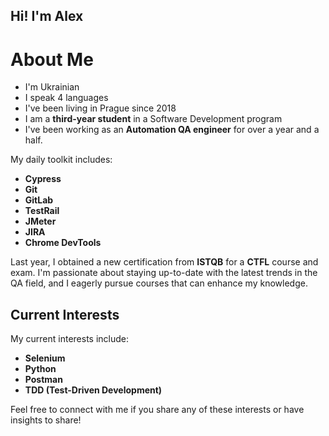 ## Hi! I'm Alex 

# About Me
 + I'm Ukrainian 
 + I speak 4 languages 
 + I've been living in Prague since 2018
 + I am a **third-year student** in a Software Development program
 + I've been working as an **Automation QA engineer** for over a year and a half.

 My daily toolkit includes:
- **Cypress**
- **Git**
- **GitLab**
- **TestRail**
- **JMeter**
- **JIRA**
- **Chrome DevTools**

Last year, I obtained a new certification from **ISTQB** for a **CTFL** course and exam. I'm passionate about staying up-to-date with the latest trends in the QA field, and I eagerly pursue courses that can enhance my knowledge. 

## Current Interests

My current interests include:

- **Selenium**
- **Python**
- **Postman**
- **TDD (Test-Driven Development)**

Feel free to connect with me if you share any of these interests or have insights to share!
